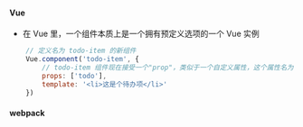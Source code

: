 #### Vue
+ 在 Vue 里，一个组件本质上是一个拥有预定义选项的一个 Vue 实例
```js
    // 定义名为 todo-item 的新组件
    Vue.component('todo-item', {
        // todo-item 组件现在接受一个"prop"，类似于一个自定义属性，这个属性名为 todo。
        props: ['todo'],
        template: '<li>这是个待办项</li>'
    })
```

#### webpack